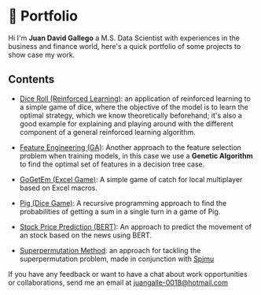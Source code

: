 # :briefcase: Portfolio

Hi I'm **Juan David Gallego** a M.S. Data Scientist with experiences in the business and finance world, here's a quick portfolio of some projects to show case my work. 

## Contents
- [Dice Roll (Reinforced Learning)](https://github.com/Kassoomy/Portfolio/tree/main/Dice%20Roll%20(Reinforced%20Learning)): an application of reinforced learning to a simple game of dice, where the objective of the model is to learn the optimal strategy, which we know theoretically beforehand; it's also a good example for explaining and playing around with the different component of a general reinforced learning algorithm.

-  [Feature Engineering (GA)](https://github.com/Kassoomy/Portfolio/tree/main/Feature%20Engineering%20(GA)): Another approach to the feature selection problem when training models, in this case we use a **Genetic Algorithm** to find the optimal set of features in a decision tree case.

-  [GoGetEm (Excel Game)](https://github.com/Kassoomy/Portfolio/tree/main/GoGetEm%20(Excel%20Game)): A simple game of catch for local multiplayer based on Excel macros.

-  [Pig (Dice Game)](https://github.com/Kassoomy/Portfolio/tree/main/Pig%20(Dice%20Game)): A recursive programming approach to find the probabilities of getting a sum in a single turn in a game of Pig.

-  [Stock Price Prediction (BERT)](https://github.com/Kassoomy/Portfolio/tree/main/Stock%20Price%20Prediction%20(BERT)): An approach to predict the movement of an stock based on the news using BERT.

-  [Superpermutation Method](https://github.com/Kassoomy/Portfolio/tree/main/Superpermutation%20Method): an approach for tackling the superpermutation problem, made in conjunction with [Spjmu](https://github.com/spjmu)




If you have any feedback or want to have a chat about work opportunities or collaborations, send me an email at juangalle-0018@hotmail.com
